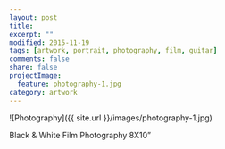 ```yaml
---
layout: post
title:
excerpt: ""
modified: 2015-11-19
tags: [artwork, portrait, photography, film, guitar]
comments: false
share: false
projectImage:
  feature: photography-1.jpg
category: artwork
---
```


![Photography]({{ site.url }}/images/photography-1.jpg)

Black & White Film Photography 8X10”

